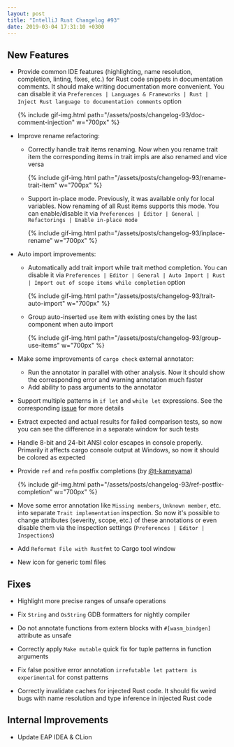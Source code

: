 ```yaml
---
layout: post
title: "IntelliJ Rust Changelog #93"
date: 2019-03-04 17:31:10 +0300
---
```



## New Features

* Provide common IDE features (highlighting, name resolution, completion, linting, fixes, etc.)
for Rust code snippets in documentation comments.
It should make writing documentation more convenient.
You can disable it via `Preferences | Languages & Frameworks | Rust | Inject Rust language to documentation comments` option

  {% include gif-img.html path="/assets/posts/changelog-93/doc-comment-injection" w="700px" %}

* Improve rename refactoring:
  * Correctly handle trait items renaming. Now when you rename trait item
  the corresponding items in trait impls are also renamed and vice versa

    {% include gif-img.html path="/assets/posts/changelog-93/rename-trait-item" w="700px" %}

  * Support in-place mode. Previously, it was available only for local variables.
  Now renaming of all Rust items supports this mode.
  You can enable/disable it via `Preferences | Editor | General | Refactorings | Enable in-place mode`

    {% include gif-img.html path="/assets/posts/changelog-93/inplace-rename" w="700px" %}

* Auto import improvements:
  * Automatically add trait import while trait method completion.
You can disable it via `Preferences | Editor | General | Auto Import | Rust | Import out of scope items while completion` option

    {% include gif-img.html path="/assets/posts/changelog-93/trait-auto-import" w="700px" %}

  * Group auto-inserted `use` item with existing ones by the last component when auto import

    {% include gif-img.html path="/assets/posts/changelog-93/group-use-items" w="700px" %}

* Make some improvements of `cargo check` external annotator:
  * Run the annotator in parallel with other analysis.
  Now it should show the corresponding error and warning annotation much faster
  * Add ability to pass arguments to the annotator

* Support multiple patterns in `if let` and `while let` expressions.
See the corresponding [issue](https://github.com/rust-lang/rust/pull/57532) for more details

* Extract expected and actual results for failed comparison tests,
so now you can see the difference in a separate window for such tests

* Handle 8-bit and 24-bit ANSI color escapes in console properly.
Primarily it affects cargo console output at Windows, so now it should be colored as expected

* Provide `ref` and `refm` postfix completions (by [@t-kameyama])

  {% include gif-img.html path="/assets/posts/changelog-93/ref-postfix-completion" w="700px" %}

* Move some error annotation like `Missing members`, `Unknown member`, etc. into separate `Trait implementation` inspection.
So now it's possible to change attributes (severity, scope, etc.) of these annotations or even disable them via the inspection settings (`Preferences | Editor | Inspections`)

* Аdd `Reformat File with Rustfmt` to Cargo tool window

* New icon for generic toml files

## Fixes

* Highlight more precise ranges of unsafe operations

* Fix `String` and `OsString` GDB formatters for nightly compiler

* Do not annotate functions from extern blocks with `#[wasm_bindgen]` attribute as unsafe

* Correctly apply `Make mutable` quick fix for tuple patterns in function arguments

* Fix false positive error annotation `irrefutable let pattern is experimental` for const patterns

* Correctly invalidate caches for injected Rust code.
It should fix weird bugs with name resolution and type inference in injected Rust code

## Internal Improvements

* Update EAP IDEA & CLion




[@t-kameyama]: https://github.com/t-kameyama
